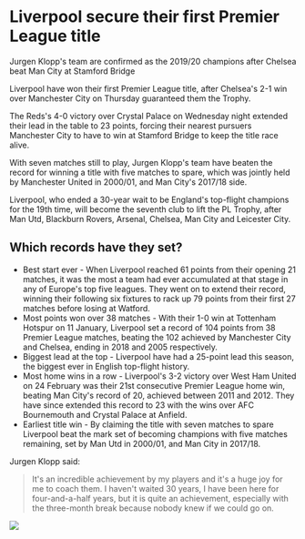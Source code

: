 # Liverpool secure their first Premier League title

Jurgen Klopp's team are confirmed as the 2019/20 champions after Chelsea beat Man City at Stamford Bridge

Liverpool have won their first Premier League title, after Chelsea's 2-1 win over Manchester City on Thursday guaranteed them the Trophy.

The Reds's 4-0 victory over Crystal Palace on Wednesday night extended their lead in the table to 23 points, forcing their nearest pursuers Manchester City to have to win at Stamford Bridge to keep the title race alive.

With seven matches still to play, Jurgen Klopp's team have beaten the record for winning a title with five matches to spare, which was jointly held by Manchester United in 2000/01, and Man City's 2017/18 side.

Liverpool, who ended a 30-year wait to be England's top-flight champions for the 19th time, will become the seventh club to lift the PL Trophy, after Man Utd, Blackburn Rovers, Arsenal, Chelsea, Man City and Leicester City.

## Which records have they set?

* Best start ever - When Liverpool reached 61 points from their opening 21 matches, it was the most a team had ever accumulated at that stage in any of Europe's top five leagues. They went on to extend their record, winning their following six fixtures to rack up 79 points from their first 27 matches before losing at Watford.
* Most points won over 38 matches - With their 1-0 win at Tottenham Hotspur on 11 January, Liverpool set a record of 104 points from 38 Premier League matches, beating the 102 achieved by Manchester City and Chelsea, ending in 2018 and 2005 respectively.
* Biggest lead at the top - Liverpool have had a 25-point lead this season, the biggest ever in English top-flight history.
* Most home wins in a row - Liverpool's 3-2 victory over West Ham United on 24 February was their 21st consecutive Premier League home win, beating Man City's record of 20, achieved between 2011 and 2012. They have since extended this record to 23 with the wins over AFC Bournemouth and Crystal Palace at Anfield.
* Earliest title win - By claiming the title with seven matches to spare Liverpool beat the mark set of becoming champions with five matches remaining, set by Man Utd in 2000/01, and Man City in 2017/18.

Jurgen Klopp said:
> It's an incredible achievement by my players and it's a huge joy for me to coach them.
> I haven't waited 30 years, I have been here for four-and-a-half years, but it is quite an achievement, especially with the three-month break because nobody knew if we could go on.

<img src="https://images.pexels.com/photos/1884574/pexels-photo-1884574.jpeg?auto=compress&cs=tinysrgb&dpr=2&h=650&w=940"/>
